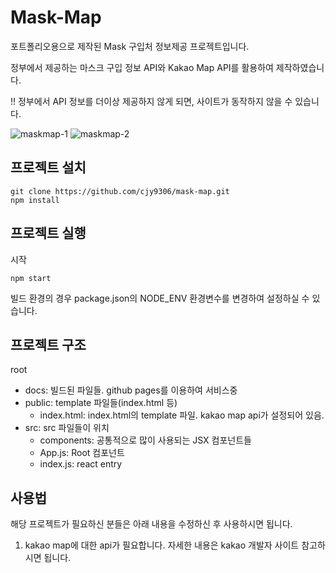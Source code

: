# Mask-Map
포트폴리오용으로 제작된 Mask 구입처 정보제공 프로젝트입니다.
  
정부에서 제공하는 마스크 구입 정보 API와 Kakao Map API를 활용하여 제작하였습니다.
  
  
!! 정부에서 API 정보를 더이상 제공하지 않게 되면, 사이트가 동작하지 않을 수 있습니다.  

![maskmap-1](https://user-images.githubusercontent.com/7731519/80944571-d747df80-8e24-11ea-8899-41a50e3cd21a.png)
![maskmap-2](https://user-images.githubusercontent.com/7731519/80944583-dd3dc080-8e24-11ea-9397-ccde36378dcd.png)


## 프로젝트 설치
```
git clone https://github.com/cjy9306/mask-map.git
npm install
```

## 프로젝트 실행
시작
```
npm start
```
빌드 환경의 경우 package.json의 NODE_ENV 환경변수를 변경하여 설정하실 수 있습니다.

## 프로젝트 구조
root
 - docs: 빌드된 파일들. github pages를 이용하여 서비스중
 - public: template 파일들(index.html 등)
   - index.html: index.html의 template 파일. kakao map api가 설정되어 있음.
 - src: src 파일들이 위치
   - components: 공통적으로 많이 사용되는 JSX 컴포넌트들
   - App.js: Root 컴포넌트
   - index.js: react entry
 
## 사용법
해당 프로젝트가 필요하신 분들은 아래 내용을 수정하신 후 사용하시면 됩니다.
1. kakao map에 대한 api가 필요합니다. 자세한 내용은 kakao 개발자 사이트 참고하시면 됩니다.
